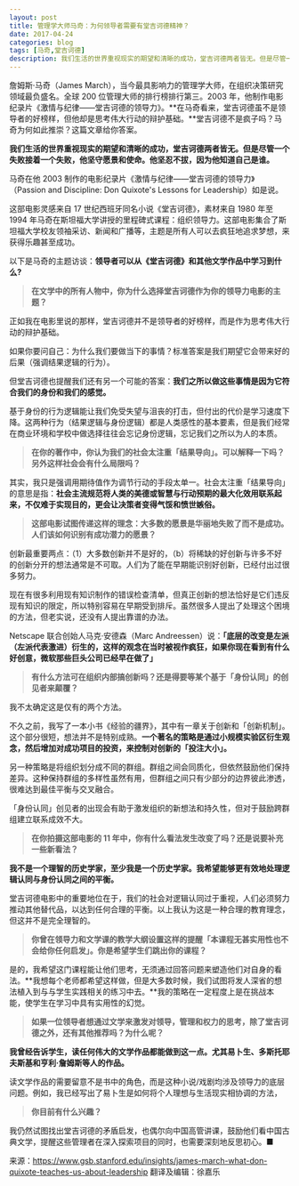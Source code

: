 ```yaml
---
layout: post
title: 管理学大师马奇：为何领导者需要有堂吉诃德精神？
date: 2017-04-24
categories: blog
tags: [马奇,堂吉诃德]
description: 我们生活的世界重视现实的期望和清晰的成功，堂吉诃德两者皆无。但是尽管一个失败接着一个失败，他坚守愿景和使命。他坚忍不拔，因为他知道自己是谁。
---
```



詹姆斯·马奇（James March），当今最具影响力的管理学大师，在组织决策研究领域最负盛名。全球 200 位管理大师的排行榜排行第三。2003 年，他制作电影纪录片《激情与纪律——堂吉诃德的领导力》。**在马奇看来，堂吉诃德虽不是领导者的好榜样，但他却是思考伟大行动的辩护基础。**堂吉诃德不是疯子吗？马奇为何如此推崇？这篇文章给你答案。


**我们生活的世界重视现实的期望和清晰的成功，堂吉诃德两者皆无。但是尽管一个失败接着一个失败，他坚守愿景和使命。他坚忍不拔，因为他知道自己是谁。**

马奇在他 2003 制作的电影纪录片《激情与纪律——堂吉诃德的领导力》（Passion and Discipline: Don Quixote's Lessons for Leadership）如是说。

这部电影灵感来自 17 世纪西班牙同名小说《堂吉诃德》，素材来自 1980 年至 1994 年马奇在斯坦福大学讲授的里程碑式课程：组织领导力。这部电影集合了斯坦福大学校友领袖采访、新闻和广播等，主题是所有人可以去疯狂地追求梦想，来获得乐趣甚至成功。

以下是马奇的主题访谈：**领导者可以从《堂吉诃德》和其他文学作品中学习到什么?**

> **在文学中的所有人物中，你为什么选择堂吉诃德作为你的领导力电影的主题？**


正如我在电影里说的那样，堂吉诃德并不是领导者的好榜样，而是作为思考伟大行动的辩护基础。

如果你要问自己：为什么我们要做当下的事情？标准答案是我们期望它会带来好的后果（强调结果逻辑的行为）。

但堂吉诃德也提醒我们还有另一个可能的答案：**我们之所以做这些事情是因为它符合我们的身份和我们的感觉。**


基于身份的行为逻辑能让我们免受失望与沮丧的打击，但付出的代价是学习速度下降。这两种行为（结果逻辑与身份逻辑）都是人类感性的基本要素，但是我们经常在商业环境和学校中做选择往往会忘记身份逻辑，忘记我们之所以为人的本质。


> **在你的著作中，你认为我们的社会太注重「结果导向」。可以解释一下吗？另外这样社会会有什么局限吗？**

其实，我只是强调用期待值作为调节行动的手段太单一。社会太注重「结果导向」的意思是指：**社会主流规范将人类的美德或智慧与行动预期的最大化效用联系起来，不仅难于实现目的，更会让决策者变得气馁和愤世嫉俗。**

> **这部电影试图传递这样的理念：大多数的愿景是华丽地失败了而不是成功。人们该如何识别有成功潜力的愿景？**

创新最重要两点：（1）大多数创新并不是好的，（b）将稀缺的好创新与许多不好的创新分开的想法通常是不可取。人们为了能在早期能识别好创新，已经付出过很多努力。



现在有很多利用现有知识制作的错误检查清单，但真正创新的想法恰好是它们违反现有知识的限定，所以特别容易在早期受到排斥。虽然很多人提出了处理这个困境的方法，但老实说，还没有人提出靠谱的办法。

Netscape 联合创始人马克·安德森（Marc Andreessen）说：**「底层的改变是左派（左派代表激进）衍生的，这样的观念在当时被视作疯狂，如果你现在看到有什么好创意，微软那些巨头公司已经早在做了」**

> **有什么方法可在组织内部搞创新吗？还是得要等某个基于「身份认同」的创见者来颠覆？**

我不太确定这是仅有的两个方法。

不久之前，我写了一本小书《经验的疆界》，其中有一章关于创新和「创新机制」。这个部分很短，想法并不是特别成熟。**一个著名的策略是通过小规模实验区衍生观念，然后增加对成功项目的投资，来控制对创新的「投注大小」。**



另一种策略是将组织划分成不同的群组。群组之间会同质化，但依然鼓励他们保持差异。这种保持群组的多样性虽然有用，但群组之间只有少部分的边界彼此渗透，很难达到最佳平衡与交叉融合。

「身份认同」创见者的出现会有助于激发组织的新想法和持久性，但对于鼓励跨群组建立联系成效不大。

> **在你拍摄这部电影的 11 年中，你有什么看法发生改变了吗？还是说要补充一些新看法？**


**我不是一个理智的历史学家，至少我是一个历史学家。我希望能够更有效地处理逻辑认同与身份认同之间的平衡。**



堂吉诃德电影中的重要地位在于，我们的社会对逻辑认同过于重视，人们必须努力推动其他替代品，以达到任何合理的平衡。以上我认为这是一种合理的教育理念，但这并不是完全理智的。

> **你曾在领导力和文学课的教学大纲设置这样的提醒「本课程无甚实用性也不会给你任何启发」。你是希望学生们跳出你的课程？**

是的，我希望这门课程能让他们思考，无须通过回答问题来塑造他们对自身的看法。**我想每个老师都希望这样做，但是大多数时候，我们试图将发人深省的想法植入到与与学生实践相关的练习中去。**我的策略在一定程度上是在挑战本能，使学生在学习中具有实用性的幻觉。

> **如果一位领导者想通过文学来激发对领导，管理和权力的思考，除了堂吉诃德之外，还有其他推荐吗？为什么呢？**


**我曾经告诉学生，读任何伟大的文学作品都能做到这一点。尤其易卜生、多斯托耶夫斯基和亨利·詹姆斯等人的作品。**



读文学作品的需要留意不是书中的角色，而是这种小说/戏剧均涉及领导力的底层问题。例如，我已经写出了易卜生是如何将个人理想与生活现实相协调的方法，

> **你目前有什么兴趣？**

我仍然试图找出堂吉诃德的矛盾启发，也偶尔向中国高管讲课，鼓励他们看中国古典文学，提醒这些管理者在深入探索项目的同时，也需要深刻地反思初心。■



来源：https://www.gsb.stanford.edu/insights/james-march-what-don-quixote-teaches-us-about-leadership
翻译及编辑：徐嘉乐



